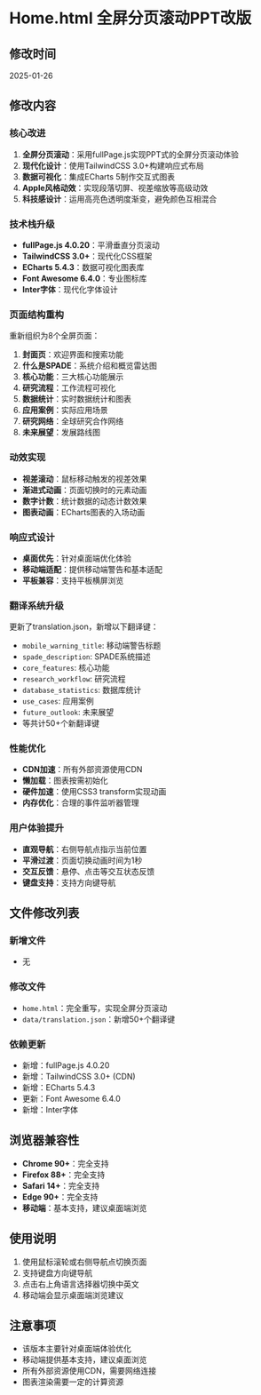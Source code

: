 # Home.html 全屏分页滚动PPT改版

## 修改时间
2025-01-26

## 修改内容

### 核心改进
1. **全屏分页滚动**：采用fullPage.js实现PPT式的全屏分页滚动体验
2. **现代化设计**：使用TailwindCSS 3.0+构建响应式布局
3. **数据可视化**：集成ECharts 5制作交互式图表
4. **Apple风格动效**：实现段落切屏、视差缩放等高级动效
5. **科技感设计**：运用高亮色透明度渐变，避免颜色互相混合

### 技术栈升级
- **fullPage.js 4.0.20**：平滑垂直分页滚动
- **TailwindCSS 3.0+**：现代化CSS框架
- **ECharts 5.4.3**：数据可视化图表库
- **Font Awesome 6.4.0**：专业图标库
- **Inter字体**：现代化字体设计

### 页面结构重构
重新组织为8个全屏页面：

1. **封面页**：欢迎界面和搜索功能
2. **什么是SPADE**：系统介绍和概览雷达图
3. **核心功能**：三大核心功能展示
4. **研究流程**：工作流程可视化
5. **数据统计**：实时数据统计和图表
6. **应用案例**：实际应用场景
7. **研究网络**：全球研究合作网络
8. **未来展望**：发展路线图

### 动效实现
- **视差滚动**：鼠标移动触发的视差效果
- **渐进式动画**：页面切换时的元素动画
- **数字计数**：统计数据的动态计数效果
- **图表动画**：ECharts图表的入场动画

### 响应式设计
- **桌面优先**：针对桌面端优化体验
- **移动端适配**：提供移动端警告和基本适配
- **平板兼容**：支持平板横屏浏览

### 翻译系统升级
更新了translation.json，新增以下翻译键：
- `mobile_warning_title`: 移动端警告标题
- `spade_description`: SPADE系统描述
- `core_features`: 核心功能
- `research_workflow`: 研究流程
- `database_statistics`: 数据库统计
- `use_cases`: 应用案例
- `future_outlook`: 未来展望
- 等共计50+个新翻译键

### 性能优化
- **CDN加速**：所有外部资源使用CDN
- **懒加载**：图表按需初始化
- **硬件加速**：使用CSS3 transform实现动画
- **内存优化**：合理的事件监听器管理

### 用户体验提升
- **直观导航**：右侧导航点指示当前位置
- **平滑过渡**：页面切换动画时间为1秒
- **交互反馈**：悬停、点击等交互状态反馈
- **键盘支持**：支持方向键导航

## 文件修改列表

### 新增文件
- 无

### 修改文件
- `home.html`：完全重写，实现全屏分页滚动
- `data/translation.json`：新增50+个翻译键

### 依赖更新
- 新增：fullPage.js 4.0.20
- 新增：TailwindCSS 3.0+ (CDN)
- 新增：ECharts 5.4.3
- 更新：Font Awesome 6.4.0
- 新增：Inter字体

## 浏览器兼容性
- **Chrome 90+**：完全支持
- **Firefox 88+**：完全支持
- **Safari 14+**：完全支持
- **Edge 90+**：完全支持
- **移动端**：基本支持，建议桌面端浏览

## 使用说明
1. 使用鼠标滚轮或右侧导航点切换页面
2. 支持键盘方向键导航
3. 点击右上角语言选择器切换中英文
4. 移动端会显示桌面端浏览建议

## 注意事项
- 该版本主要针对桌面端体验优化
- 移动端提供基本支持，建议桌面浏览
- 所有外部资源使用CDN，需要网络连接
- 图表渲染需要一定的计算资源 